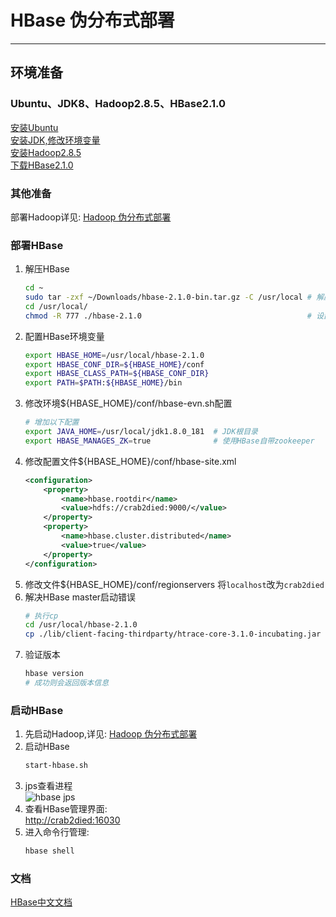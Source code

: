 #                                           HBase 伪分布式部署
---
## 环境准备
### Ubuntu、JDK8、Hadoop2.8.5、HBase2.1.0
   [安装Ubuntu](https://www.ubuntu.com/download/desktop)  
   [安装JDK,修改环境变量](https://www.oracle.com/technetwork/java/javase/downloads/index.html)  
   [安装Hadoop2.8.5](http://hadoop.apache.org/)  
   [下载HBase2.1.0](http://hbase.apache.org/)

### 其他准备
   部署Hadoop详见: [Hadoop 伪分布式部署](https://github.com/Crab2died/big-data-stack/blob/master/docs/Hadoop%E4%BC%AA%E5%88%86%E5%B8%83%E5%BC%8F%E9%83%A8%E7%BD%B2.md)
   
### 部署HBase
   1. 解压HBase
      ```bash
      cd ~
      sudo tar -zxf ~/Downloads/hbase-2.1.0-bin.tar.gz -C /usr/local # 解压到/usr/local中
      cd /usr/local/                                              
      chmod -R 777 ./hbase-2.1.0                                     # 设置权限
      ```
   2. 配置HBase环境变量
      ```bash
      export HBASE_HOME=/usr/local/hbase-2.1.0
      export HBASE_CONF_DIR=${HBASE_HOME}/conf
      export HBASE_CLASS_PATH=${HBASE_CONF_DIR}
      export PATH=$PATH:${HBASE_HOME}/bin
      ```
   3. 修改环境${HBASE_HOME}/conf/hbase-evn.sh配置
      ```bash
      # 增加以下配置
      export JAVA_HOME=/usr/local/jdk1.8.0_181  # JDK根目录
      export HBASE_MANAGES_ZK=true              # 使用HBase自带zookeeper
      ```
   4. 修改配置文件${HBASE_HOME}/conf/hbase-site.xml
      ```xml
      <configuration>
          <property>
              <name>hbase.rootdir</name>
              <value>hdfs://crab2died:9000/</value>
          </property>
          <property> 
              <name>hbase.cluster.distributed</name>
              <value>true</value> 
          </property>
      </configuration>
      ```
   5. 修改文件${HBASE_HOME}/conf/regionservers
      将`localhost`改为`crab2died`
   6. 解决HBase master启动错误
      ```bash
      # 执行cp 
      cd /usr/local/hbase-2.1.0
      cp ./lib/client-facing-thirdparty/htrace-core-3.1.0-incubating.jar ./lib
      ```
   7. 验证版本
      ```bash
      hbase version
      # 成功则会返回版本信息
      ```
### 启动HBase
   1. 先启动Hadoop,详见: [Hadoop 伪分布式部署](https://github.com/Crab2died/big-data-stack/blob/master/docs/Hadoop%E4%BC%AA%E5%88%86%E5%B8%83%E5%BC%8F%E9%83%A8%E7%BD%B2.md)
   2. 启动HBase
      ```bash
      start-hbase.sh 
      ```
   3. jps查看进程  
      ![hbase jps](https://raw.githubusercontent.com/Crab2died/big-data-stack/master/docs/imgs/hbase-jps.png)
   4. 查看HBase管理界面:  
      [http://crab2died:16030](http://crab2died:16030)
   5. 进入命令行管理:  
      ```bash
      hbase shell
      ```

### 文档
   [HBase中文文档](http://abloz.com/hbase/book.html#d613e75)